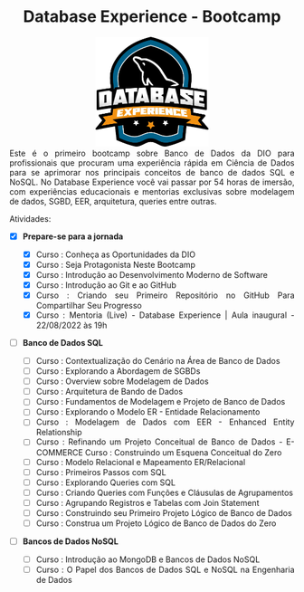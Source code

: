 # <div class Align = "center">Database Experience - Bootcamp</div>

<div class Align = "center"> <img src="database-experience.png" alt="database-experience" width="200"/></div>

<div class Align = "justify"> Este é o primeiro bootcamp sobre Banco de Dados da DIO para profissionais que procuram uma experiência rápida em Ciência de Dados para se aprimorar nos principais conceitos de banco de dados SQL e NoSQL. No Database Experience você vai passar por 54 horas de imersão, com experiências educacionais e mentorias exclusivas sobre modelagem de dados, SGBD, EER, arquitetura, queries entre outras.

Atividades:

- [x] **Prepare-se para a jornada**

  - [x] Curso : Conheça as Oportunidades da DIO
  - [x] Curso : Seja Protagonista Neste Bootcamp
  - [x] Curso : Introdução ao Desenvolvimento Moderno de Software
  - [x] Curso : Introdução ao Git e ao GitHub
  - [x] Curso : Criando seu Primeiro Repositório no GitHub Para Compartilhar Seu Progresso
  - [x] Curso : Mentoria (Live) - Database Experience | Aula inaugural - 22/08/2022 às 19h

- [ ] **Banco de Dados SQL**

  - [ ] Curso : Contextualização do Cenário na  Área de Banco de Dados
  - [ ] Curso : Explorando a Abordagem de SGBDs
  - [ ] Curso : Overview sobre Modelagem de Dados
  - [ ] Curso : Arquitetura de Bando de Dados
  - [ ] Curso : Fundamentos de Modelagem e Projeto de Banco de Dados
  - [ ] Curso : Explorando o Modelo ER - Entidade Relacionamento
  - [ ] Curso : Modelagem de Dados com EER - Enhanced Entity Relationship
  - [ ] Curso : Refinando um Projeto Conceitual de Banco de Dados - E-COMMERCE
  Curso : Construindo um Esquena Conceitual do Zero
  - [ ] Curso : Modelo Relacional e Mapeamento ER/Relacional
  - [ ] Curso : Primeiros Passos com SQL
  - [ ] Curso : Explorando Queries com SQL
  - [ ] Curso : Criando Queries com Funções e Cláusulas de Agrupamentos
  - [ ] Curso : Agrupando Registros e Tabelas com Join Statement
  - [ ] Curso : Construindo seu Primeiro Projeto Lógico de Banco de Dados
  - [ ] Curso : Construa um Projeto Lógico de Banco de Dados do Zero

- [ ] **Bancos de Dados NoSQL**

  - [ ] Curso : Introdução ao MongoDB e Bancos de Dados NoSQL
  - [ ] Curso : O Papel dos Bancos de Dados SQL e NoSQL na Engenharia de Dados </div>